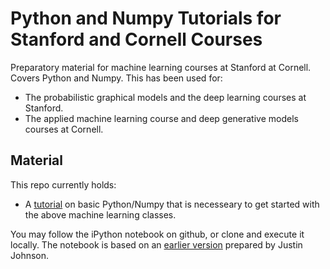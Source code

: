 # Python and Numpy Tutorials for Stanford and Cornell Courses

Preparatory material for machine learning courses at Stanford at Cornell. Covers Python and Numpy. This has been used for:
* The probabilistic graphical models and the deep learning courses at Stanford.
* The applied machine learning course and deep generative models courses at Cornell.

## Material

This repo currently holds:

* A [tutorial](https://github.com/kuleshov/cs228-material/blob/master/tutorials/python/cs228-python-tutorial.ipynb) on basic Python/Numpy that is necesseary to get started with the above machine learning classes.

You may follow the iPython notebook on github, or clone and execute it locally.
The notebook is based on an [earlier version](http://cs231n.github.io/python-numpy-tutorial/) prepared by Justin Johnson.
